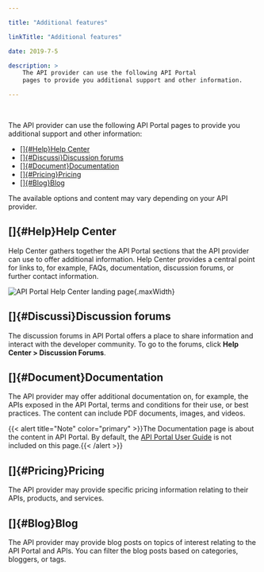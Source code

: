 ```yaml
---

title: "Additional features"

linkTitle: "Additional features"

date: 2019-7-5

description: > 
    The API provider can use the following API Portal
    pages to provide you additional support and other information.

---
```


﻿

The API provider can use the following API Portal pages to provide you
additional support and other information:

- [[]{#Help}Help Center](#HelpHelp-Center)
- [[]{#Discussi}Discussion forums](#DiscussiDiscussion-forums)
- [[]{#Document}Documentation](#DocumentDocumentation)
- [[]{#Pricing}Pricing](#PricingPricing)
- [[]{#Blog}Blog](#BlogBlog)

The available options and content may vary depending on your API
provider.

[]{#Help}Help Center
--------------------

Help Center gathers together the API Portal sections that the API
provider can use to offer additional information. Help Center provides a
central point for links to, for example, FAQs, documentation, discussion
forums, or further contact information.

![API Portal Help Center landing
page](../Resources/Images/APIPortal/helpcenter.png){.maxWidth}

[]{#Discussi}Discussion forums
------------------------------

The discussion forums in API Portal offers a place to share information
and interact with the developer community. To go to the forums, click
**Help Center &gt; Discussion Forums**.

[]{#Document}Documentation
--------------------------

The API provider may offer additional documentation on, for example, the
APIs exposed in the API Portal, terms and conditions for their use, or
best practices. The content can include PDF documents, images, and
videos.

{{&lt; alert title="Note" color="primary" &gt;}}The Documentation page
is about the content in API Portal. By default, the [API Portal User
Guide](/bundle/APIPortal_77_UserGuide_allOS_en_HTML5) is not included on
this page.{{&lt; /alert &gt;}}

[]{#Pricing}Pricing
-------------------

The API provider may provide specific pricing information relating to
their APIs, products, and services.

[]{#Blog}Blog
-------------

The API provider may provide blog posts on topics of interest relating
to the API Portal and APIs. You can filter the blog posts based on
categories, bloggers, or tags.
